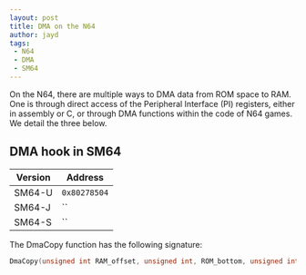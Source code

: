 ```yaml
---
layout: post
title: DMA on the N64
author: jayd
tags:
 - N64
 - DMA
 - SM64
---
```


On the N64, there are multiple ways to DMA data from ROM
space to RAM. One is through direct access of the Peripheral
Interface (PI) registers, either in assembly or C, or through
DMA functions within the code of N64 games. 
We detail the three below.


## DMA hook in SM64

Version| Address
-------|--------
SM64-U | `0x80278504`
SM64-J | ``
SM64-S | ``


The DmaCopy function has the following signature:
```C 
DmaCopy(unsigned int RAM_offset, unsigned int, ROM_bottom, unsigned int ROM_top)
```


